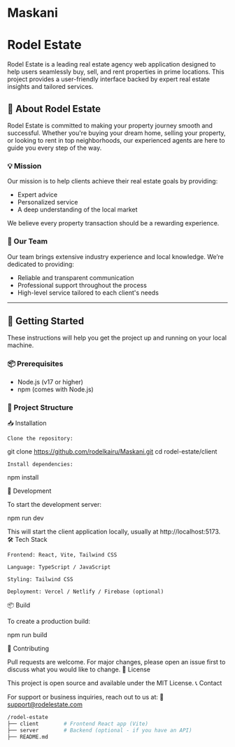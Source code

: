 # Maskani
# Rodel Estate

Rodel Estate is a leading real estate agency web application designed to help users seamlessly buy, sell, and rent properties in prime locations. This project provides a user-friendly interface backed by expert real estate insights and tailored services.

## 🏡 About Rodel Estate

Rodel Estate is committed to making your property journey smooth and successful. Whether you're buying your dream home, selling your property, or looking to rent in top neighborhoods, our experienced agents are here to guide you every step of the way.

### 💡 Mission

Our mission is to help clients achieve their real estate goals by providing:

- Expert advice
- Personalized service
- A deep understanding of the local market

We believe every property transaction should be a rewarding experience.

### 👥 Our Team

Our team brings extensive industry experience and local knowledge. We’re dedicated to providing:

- Reliable and transparent communication
- Professional support throughout the process
- High-level service tailored to each client's needs

---

## 🚀 Getting Started

These instructions will help you get the project up and running on your local machine.

### 📦 Prerequisites

- Node.js (v17 or higher)
- npm (comes with Node.js)

### 📁 Project Structure


📥 Installation

    Clone the repository:

git clone https://github.com/rodelkairu/Maskani.git
cd rodel-estate/client

    Install dependencies:

npm install

🧪 Development

To start the development server:

npm run dev

This will start the client application locally, usually at http://localhost:5173.
🛠️ Tech Stack

    Frontend: React, Vite, Tailwind CSS

    Language: TypeScript / JavaScript

    Styling: Tailwind CSS

    Deployment: Vercel / Netlify / Firebase (optional)

📦 Build

To create a production build:

npm run build

🙌 Contributing

Pull requests are welcome. For major changes, please open an issue first to discuss what you would like to change.
📄 License

This project is open source and available under the MIT License.
📞 Contact

For support or business inquiries, reach out to us at:
📧 support@rodelestate.com




```bash
/rodel-estate
├── client        # Frontend React app (Vite)
├── server        # Backend (optional - if you have an API)
├── README.md
